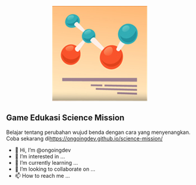 <p align="center"><a href="https://ongoingdev.github.io/science-mission/" target="_blank"><img src="icon-256.png" width="256" height="256"></a></p>

## Game Edukasi Science Mission
Belajar tentang perubahan wujud benda dengan cara yang menyenangkan.
Coba sekarang di<a href="https://ongoingdev.github.io/science-mission/" target="_blank">https://ongoingdev.github.io/science-mission/</a>

- 👋 Hi, I’m @ongoingdev
- 👀 I’m interested in ...
- 🌱 I’m currently learning ...
- 💞️ I’m looking to collaborate on ...
- 📫 How to reach me ...

<!---
ongoingdev is a ✨ special ✨ repository because its `README.md` (this file) appears on your GitHub profile.
You can click the Preview link to take a look at your changes.
--->